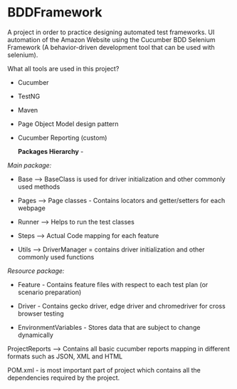 # BDDFramework 

A project in order to practice designing automated test frameworks. UI automation of the Amazon Website using the Cucumber BDD Selenium Framework (A behavior-driven development tool that can be used with selenium).

What all tools are used in this project?
- Cucumber
- TestNG
- Maven
- Page Object Model design pattern
- Cucumber Reporting (custom)
  

  **Packages Hierarchy** - 

*Main package:*

 - Base --> BaseClass is used for driver initialization and other commonly used methods

 - Pages --> Page classes - Contains locators and getter/setters for each webpage

 - Runner --> Helps to run the test classes

 - Steps --> Actual Code mapping for each feature

 - Utils --> DriverManager = contains driver initialization and other commonly used functions


*Resource package:* 

 - Feature - Contains feature files with respect to each test plan (or scenario preparation)

 - Driver - Contains gecko driver, edge driver and chromedriver for cross browser testing

 - EnvironmentVariables - Stores data that are subject to change dynamically
   

ProjectReports --> Contains all basic cucumber reports mapping in different formats such as JSON, XML and HTML

POM.xml - is most important part of project which contains all the dependencies required by the project. 
